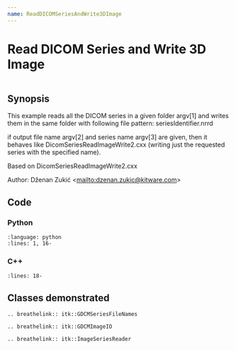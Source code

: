 ```yaml
---
name: ReadDICOMSeriesAndWrite3DImage
---
```


# Read DICOM Series and Write 3D Image

```{index} pair: GDCMSeriesFileNames; GDCMImageIO
```

## Synopsis

This example reads all the DICOM series in a given folder argv\[1\]
and writes them in the same folder with following file pattern:
seriesIdentifier.nrrd

if output file name argv\[2\] and series name argv\[3\] are given,
then it behaves like DicomSeriesReadImageWrite2.cxx
(writing just the requested series with the specified name).

Based on DicomSeriesReadImageWrite2.cxx

Author: Dženan Zukić \<<mailto:dzenan.zukic@kitware.com>>

## Code

### Python

```{literalinclude} Code.py
:language: python
:lines: 1, 16-
```

### C++

```{literalinclude} Code.cxx
:lines: 18-
```

## Classes demonstrated

```{eval-rst}
.. breathelink:: itk::GDCMSeriesFileNames
```

```{eval-rst}
.. breathelink:: itk::GDCMImageIO
```

```{eval-rst}
.. breathelink:: itk::ImageSeriesReader
```

